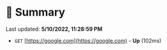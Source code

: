 # 📖 Summary
Last updated: **5/10/2022, 11:28:59 PM**

- `GET` [https://google.com](https://google.com) - **Up** (102ms)
